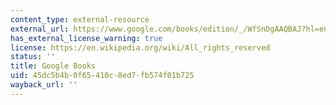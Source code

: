 ```yaml
---
content_type: external-resource
external_url: https://www.google.com/books/edition/_/WfSnDgAAQBAJ?hl=en&gbpv=1
has_external_license_warning: true
license: https://en.wikipedia.org/wiki/All_rights_reserved
status: ''
title: Google Books
uid: 45dc5b4b-0f65-410c-8ed7-fb574f01b725
wayback_url: ''
---
```

